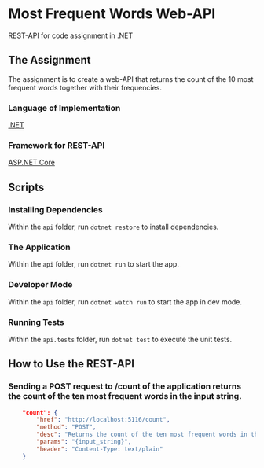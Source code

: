 # Most Frequent Words Web-API

REST-API for code assignment in .NET

## The Assignment

The assignment is to create a web-API that returns the count of the 10 most frequent words together with their frequencies.

### Language of Implementation

[.NET](https://dotnet.microsoft.com/)

### Framework for REST-API

[ASP.NET Core](https://docs.microsoft.com/en-us/aspnet/core/)

## Scripts

### Installing Dependencies

Within the `api` folder, run `dotnet restore` to install dependencies.

### The Application

Within the `api` folder, run `dotnet run` to start the app.

### Developer Mode

Within the `api` folder, run `dotnet watch run` to start the app in dev mode.

### Running Tests

Within the `api.tests` folder, run `dotnet test` to execute the unit tests.

## How to Use the REST-API

### Sending a POST request to /count of the application returns the count of the ten most frequent words in the input string.

```json
    "count": {
        "href": "http://localhost:5116/count",
        "method": "POST",
        "desc": "Returns the count of the ten most frequent words in the input string",
        "params": "{input_string}",
        "header": "Content-Type: text/plain"
    }
```
